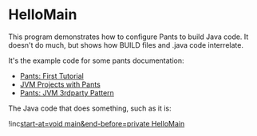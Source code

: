 HelloMain
=========

This program demonstrates how to configure Pants to build Java code.
It doesn't do much, but shows how BUILD files and .java code interrelate.

It's the example code for some pants documentation:

* [Pants: First Tutorial](http://pantsbuild.github.io/first_tutorial.html)
* [JVM Projects with Pants](http://pantsbuild.github.io/JVMProjects.html)
* [Pants: JVM 3rdparty Pattern](http://pantsbuild.github.io/3rdparty_jvm.html)

The Java code that does something, such as it is:

!inc[start-at=void main&end-before=private HelloMain](HelloMain.java)
